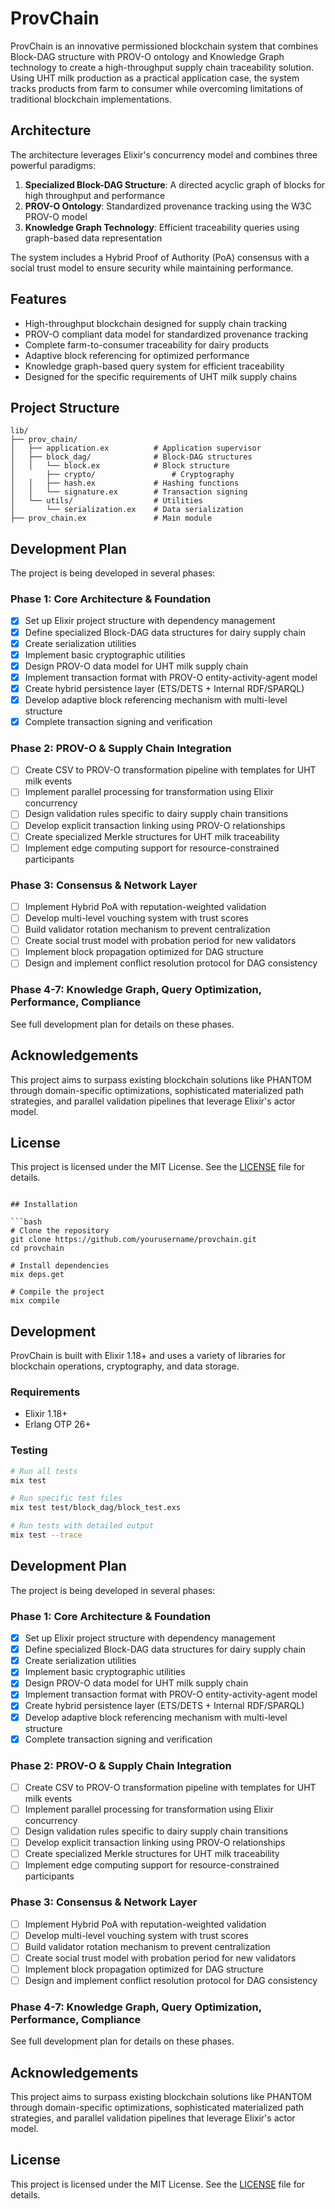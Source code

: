 # ProvChain

ProvChain is an innovative permissioned blockchain system that combines Block-DAG structure with PROV-O ontology and Knowledge Graph technology to create a high-throughput supply chain traceability solution. Using UHT milk production as a practical application case, the system tracks products from farm to consumer while overcoming limitations of traditional blockchain implementations.

## Architecture

The architecture leverages Elixir's concurrency model and combines three powerful paradigms:

1. **Specialized Block-DAG Structure**: A directed acyclic graph of blocks for high throughput and performance
2. **PROV-O Ontology**: Standardized provenance tracking using the W3C PROV-O model
3. **Knowledge Graph Technology**: Efficient traceability queries using graph-based data representation

The system includes a Hybrid Proof of Authority (PoA) consensus with a social trust model to ensure security while maintaining performance.

## Features

- High-throughput blockchain designed for supply chain tracking
- PROV-O compliant data model for standardized provenance tracking
- Complete farm-to-consumer traceability for dairy products
- Adaptive block referencing for optimized performance
- Knowledge graph-based query system for efficient traceability
- Designed for the specific requirements of UHT milk supply chains

## Project Structure

```
lib/
├── prov_chain/
│   ├── application.ex          # Application supervisor
│   ├── block_dag/              # Block-DAG structures
│   │   └── block.ex            # Block structure
│       ├── crypto/                 # Cryptography
│   │   ├── hash.ex             # Hashing functions
│   │   └── signature.ex        # Transaction signing
│   └── utils/                  # Utilities
│       └── serialization.ex    # Data serialization
├── prov_chain.ex               # Main module
```

## Development Plan

The project is being developed in several phases:

### Phase 1: Core Architecture & Foundation
- [x] Set up Elixir project structure with dependency management
- [x] Define specialized Block-DAG data structures for dairy supply chain
- [x] Create serialization utilities
- [x] Implement basic cryptographic utilities
- [x] Design PROV-O data model for UHT milk supply chain
- [x] Implement transaction format with PROV-O entity-activity-agent model
- [x] Create hybrid persistence layer (ETS/DETS + Internal RDF/SPARQL)
- [x] Develop adaptive block referencing mechanism with multi-level structure
- [x] Complete transaction signing and verification

### Phase 2: PROV-O & Supply Chain Integration
- [ ] Create CSV to PROV-O transformation pipeline with templates for UHT milk events
- [ ] Implement parallel processing for transformation using Elixir concurrency
- [ ] Design validation rules specific to dairy supply chain transitions
- [ ] Develop explicit transaction linking using PROV-O relationships
- [ ] Create specialized Merkle structures for UHT milk traceability
- [ ] Implement edge computing support for resource-constrained participants

### Phase 3: Consensus & Network Layer
- [ ] Implement Hybrid PoA with reputation-weighted validation
- [ ] Develop multi-level vouching system with trust scores
- [ ] Build validator rotation mechanism to prevent centralization
- [ ] Create social trust model with probation period for new validators
- [ ] Implement block propagation optimized for DAG structure
- [ ] Design and implement conflict resolution protocol for DAG consistency

### Phase 4-7: Knowledge Graph, Query Optimization, Performance, Compliance
See full development plan for details on these phases.

## Acknowledgements

This project aims to surpass existing blockchain solutions like PHANTOM through domain-specific optimizations, sophisticated materialized path strategies, and parallel validation pipelines that leverage Elixir's actor model.

## License

This project is licensed under the MIT License. See the [LICENSE](LICENSE) file for details.
```

## Installation

```bash
# Clone the repository
git clone https://github.com/yourusername/provchain.git
cd provchain

# Install dependencies
mix deps.get

# Compile the project
mix compile
```

## Development

ProvChain is built with Elixir 1.18+ and uses a variety of libraries for blockchain operations, cryptography, and data storage.

### Requirements

- Elixir 1.18+
- Erlang OTP 26+


### Testing

```bash
# Run all tests
mix test

# Run specific test files
mix test test/block_dag/block_test.exs

# Run tests with detailed output
mix test --trace
```

## Development Plan

The project is being developed in several phases:

### Phase 1: Core Architecture & Foundation
- [x] Set up Elixir project structure with dependency management
- [x] Define specialized Block-DAG data structures for dairy supply chain
- [x] Create serialization utilities
- [x] Implement basic cryptographic utilities
- [x] Design PROV-O data model for UHT milk supply chain
- [x] Implement transaction format with PROV-O entity-activity-agent model
- [x] Create hybrid persistence layer (ETS/DETS + Internal RDF/SPARQL)
- [x] Develop adaptive block referencing mechanism with multi-level structure
- [x] Complete transaction signing and verification

### Phase 2: PROV-O & Supply Chain Integration
- [ ] Create CSV to PROV-O transformation pipeline with templates for UHT milk events
- [ ] Implement parallel processing for transformation using Elixir concurrency
- [ ] Design validation rules specific to dairy supply chain transitions
- [ ] Develop explicit transaction linking using PROV-O relationships
- [ ] Create specialized Merkle structures for UHT milk traceability
- [ ] Implement edge computing support for resource-constrained participants

### Phase 3: Consensus & Network Layer
- [ ] Implement Hybrid PoA with reputation-weighted validation
- [ ] Develop multi-level vouching system with trust scores
- [ ] Build validator rotation mechanism to prevent centralization
- [ ] Create social trust model with probation period for new validators
- [ ] Implement block propagation optimized for DAG structure
- [ ] Design and implement conflict resolution protocol for DAG consistency

### Phase 4-7: Knowledge Graph, Query Optimization, Performance, Compliance
See full development plan for details on these phases.

## Acknowledgements

This project aims to surpass existing blockchain solutions like PHANTOM through domain-specific optimizations, sophisticated materialized path strategies, and parallel validation pipelines that leverage Elixir's actor model.

## License

This project is licensed under the MIT License. See the [LICENSE](LICENSE) file for details.